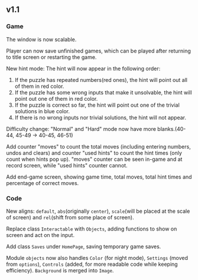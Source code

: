 ## v1.1
### Game
The window is now scalable.

Player can now save unfinished games, which can be played after returning to title screen or restarting the game.

New hint mode: The hint will now appear in the following order:
1. If the puzzle has repeated numbers(red ones), the hint will point out all of them in red color.
2. If the puzzle has some wrong inputs that make it unsolvable, the hint will point out one of them in red color.
3. If the puzzle is correct so far, the hint will point out one of the trivial solutions in blue color.
4. If there is no wrong inputs nor trivial solutions, the hint will not appear.

Difficulty change: "Normal" and "Hard" mode now have more blanks.(40-44, 45-49 -> 40-45, 46-51)

Add counter "moves" to count the total moves (including entering numbers, undos and clears) and counter "used hints" to count the hint times (only count when hints pop up). "moves" counter can be seen in-game and at record screen, while "used hints" counter cannot.

Add end-game screen, showing game time, total moves, total hint times and percentage of correct moves.

### Code
New aligns: ```default```, ```abs```(originally ```center```), ```scale```(will be placed at the scale of screen) and ```rel```(shift from some place of screen).

Replace class ```Interactable``` with ```Objects```, adding functions to show on screen and act on the input.

Add class ```Saves``` under ```HomePage```, saving temporary game saves.

Module ```objects``` now also handles ```Color``` (for night mode), ```Settings``` (moved from ```options```), ```Controls``` (added, for more readable code while keeping efficiency). ```Background``` is merged into ```Image```.
